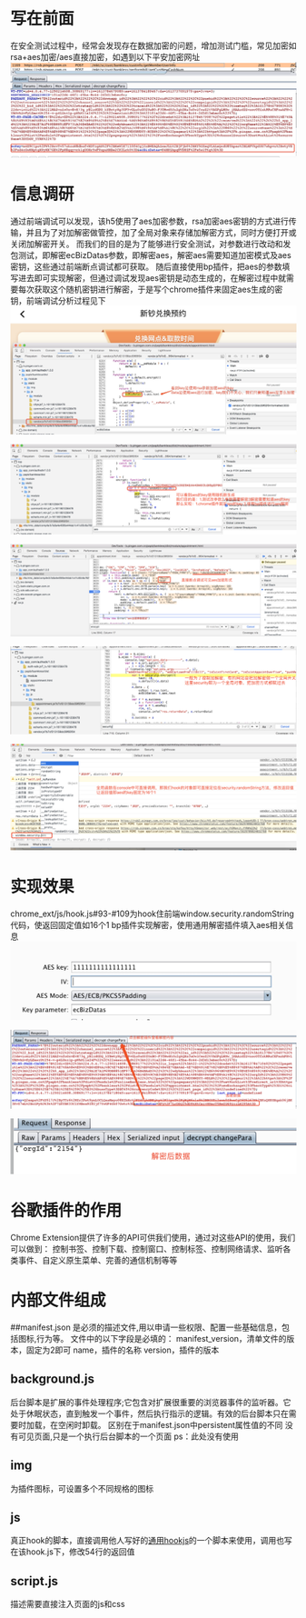 # 写在前面
在安全测试过程中，经常会发现存在数据加密的问题，增加测试门槛，常见加密如rsa+aes加密/aes直接加密，如遇到以下平安加密网址
![参数加密](./参数加密.jpg "参数加密")
# 信息调研
通过前端调试可以发现，该h5使用了aes加密参数，rsa加密aes密钥的方式进行传输，并且为了对加解密做管控，加了全局对象来存储加解密方式，同时方便打开或关闭加解密开关。
而我们的目的是为了能够进行安全测试，对参数进行改动和发包测试，即解密ecBizDatas参数，即解密aes，解密aes需要知道加密模式及aes密钥，这些通过前端断点调试都可获取。
随后直接使用bp插件，把aes的参数填写进去即可实现解密，但通过调试发现aes密钥是动态生成的，在解密过程中就需要每次获取这个随机密钥进行解密，于是写个chrome插件来固定aes生成的密钥，前端调试分析过程见下
![前端调试1](./前端调试1.jpg "前端调试1")

![前端调试2](./前端调试2.png "前端调试2")

![前端调试3](./前端调试3.png "前端调试3")

![前端调试4](./前端调试4.png "前端调试4")

![前端调试5](./前端调试5.png "前端调试5")
# 实现效果
chrome_ext/js/hook.js#93-#109为hook住前端window.security.randomString代码，使返回固定值如16个1
bp插件实现解密，使用通用解密插件填入aes相关信息
![bp解密插件](./bp解密插件.jpg "bp解密插件")

![解密前](./解密前.png "解密前")

![解密后](./解密后.png "解密后")

# 谷歌插件的作用
Chrome Extension提供了许多的API可供我们使用，通过对这些API的使用，我们可以做到：
控制书签、控制下载、控制窗口、控制标签、控制网络请求、监听各类事件、自定义原生菜单、完善的通信机制等等
# 内部文件组成
##manifest.json
是必须的描述文件,用以申请一些权限、配置一些基础信息，包括图标,行为等。
文件中的以下字段是必填的：
manifest_version，清单文件的版本，固定为2即可
name，插件的名称
version，插件的版本

## background.js
后台脚本是扩展的事件处理程序;它包含对扩展很重要的浏览器事件的监听器。它处于休眠状态，直到触发一个事件，然后执行指示的逻辑。有效的后台脚本只在需要时加载，在空闲时卸载。 区别在于manifest.json中persistent属性值的不同
没有可见页面,只是一个执行后台脚本的一个页面
ps：此处没有使用

## img
为插件图标，可设置多个不同规格的图标

## js
真正hook的脚本，直接调用他人写好的[通用hookjs](https://github.com/pnigos/hookjs)的一个脚本来使用，调用也写在该hook.js下，修改54行的返回值

## script.js
描述需要直接注入页面的js和css



